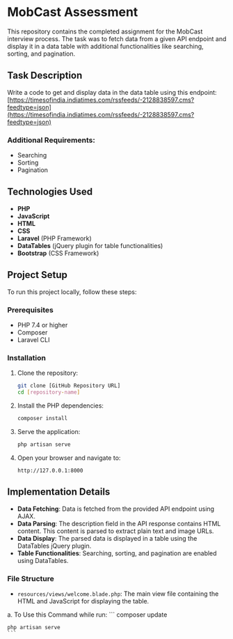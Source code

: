 # MobCast Assessment

This repository contains the completed assignment for the MobCast interview process. The task was to fetch data from a given API endpoint and display it in a data table with additional functionalities like searching, sorting, and pagination.

## Task Description

Write a code to get and display data in the data table using this endpoint: 
[https://timesofindia.indiatimes.com/rssfeeds/-2128838597.cms?feedtype=json](https://timesofindia.indiatimes.com/rssfeeds/-2128838597.cms?feedtype=json)

### Additional Requirements:
- Searching
- Sorting
- Pagination

## Technologies Used

- **PHP**
- **JavaScript**
- **HTML**
- **CSS**
- **Laravel** (PHP Framework)
- **DataTables** (jQuery plugin for table functionalities)
- **Bootstrap** (CSS Framework)

## Project Setup

To run this project locally, follow these steps:

### Prerequisites

- PHP 7.4 or higher
- Composer
- Laravel CLI

### Installation

1. Clone the repository:
    ```bash
    git clone [GitHub Repository URL]
    cd [repository-name]
    ```

2. Install the PHP dependencies:
    ```bash
    composer install
    ```

3. Serve the application:
    ```bash
    php artisan serve
    ```

4. Open your browser and navigate to:
    ```
    http://127.0.0.1:8000
    ```

## Implementation Details

- **Data Fetching**: Data is fetched from the provided API endpoint using AJAX.
- **Data Parsing**: The description field in the API response contains HTML content. This content is parsed to extract plain text and image URLs.
- **Data Display**: The parsed data is displayed in a table using the DataTables jQuery plugin.
- **Table Functionalities**: Searching, sorting, and pagination are enabled using DataTables.

### File Structure

- `resources/views/welcome.blade.php`: The main view file containing the HTML and JavaScript for displaying the table.

a. To Use this Command while run:
    ```
    composer update

    php artisan serve    
    ```
